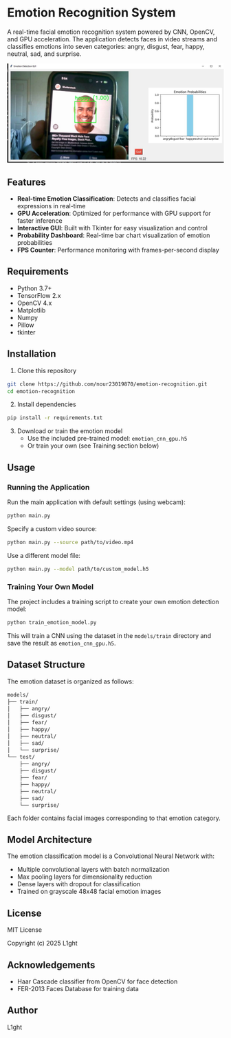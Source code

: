 # Emotion Recognition System

A real-time facial emotion recognition system powered by CNN, OpenCV, and GPU acceleration. The application detects faces in video streams and classifies emotions into seven categories: angry, disgust, fear, happy, neutral, sad, and surprise.

![Emotion Detection Demo](img/img.jpg)

## Features

- **Real-time Emotion Classification**: Detects and classifies facial expressions in real-time
- **GPU Acceleration**: Optimized for performance with GPU support for faster inference
- **Interactive GUI**: Built with Tkinter for easy visualization and control
- **Probability Dashboard**: Real-time bar chart visualization of emotion probabilities
- **FPS Counter**: Performance monitoring with frames-per-second display

## Requirements

- Python 3.7+
- TensorFlow 2.x
- OpenCV 4.x
- Matplotlib
- Numpy
- Pillow
- tkinter

## Installation

1. Clone this repository
```bash
git clone https://github.com/nour23019870/emotion-recognition.git
cd emotion-recognition
```

2. Install dependencies
```bash
pip install -r requirements.txt
```

3. Download or train the emotion model
   - Use the included pre-trained model: `emotion_cnn_gpu.h5`
   - Or train your own (see Training section below)

## Usage

### Running the Application

Run the main application with default settings (using webcam):

```bash
python main.py
```

Specify a custom video source:

```bash
python main.py --source path/to/video.mp4
```

Use a different model file:

```bash
python main.py --model path/to/custom_model.h5
```

### Training Your Own Model

The project includes a training script to create your own emotion detection model:

```bash
python train_emotion_model.py
```

This will train a CNN using the dataset in the `models/train` directory and save the result as `emotion_cnn_gpu.h5`.

## Dataset Structure

The emotion dataset is organized as follows:

```
models/
├── train/
│   ├── angry/
│   ├── disgust/
│   ├── fear/
│   ├── happy/
│   ├── neutral/
│   ├── sad/
│   └── surprise/
└── test/
    ├── angry/
    ├── disgust/
    ├── fear/
    ├── happy/
    ├── neutral/
    ├── sad/
    └── surprise/
```

Each folder contains facial images corresponding to that emotion category.

## Model Architecture

The emotion classification model is a Convolutional Neural Network with:
- Multiple convolutional layers with batch normalization
- Max pooling layers for dimensionality reduction
- Dense layers with dropout for classification
- Trained on grayscale 48x48 facial emotion images

## License

MIT License

Copyright (c) 2025 L1ght

## Acknowledgements

- Haar Cascade classifier from OpenCV for face detection
- FER-2013 Faces Database for training data

## Author

L1ght
